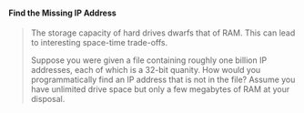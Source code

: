 #### Find the Missing IP Address

> The storage capacity of hard drives dwarfs that of RAM. This can lead to interesting space-time trade-offs. 
>
> Suppose you were given a file containing roughly one billion IP addresses, each of which is a 32-bit quanity. How would you programmatically find an IP address that is not in the file? Assume you have unlimited drive space but only a few megabytes of RAM at your disposal.



